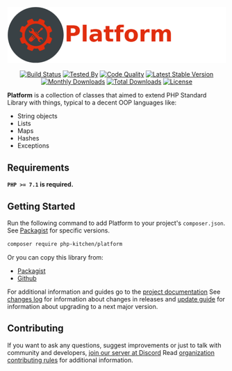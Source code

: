 <p align="center">
    <img src="https://github.com/php-kitchen/platform/blob/master/docs/logo.png" width="600px">
</p>

<p align="center">
    <a href="https://travis-ci.org/php-kitchen/platform"><img src="https://travis-ci.org/php-kitchen/platform.svg?branch=master" alt="Build Status"></a>
    <a href="https://github.com/php-kitchen/code-specs"><img src="https://img.shields.io/badge/Tested_By-CodeSpecs-brightgreen.svg" alt="Tested By"></a>
    <a href="https://scrutinizer-ci.com/g/php-kitchen/platform/?branch=master"><img src="https://scrutinizer-ci.com/g/php-kitchen/platform/badges/quality-score.png?b=master" alt="Code Quality"></a>
    <a href="https://packagist.org/packages/php-kitchen/platform"><img src="https://poser.pugx.org/php-kitchen/platform/v/stable.svg" alt="Latest Stable Version"></a>
    <a href="https://packagist.org/packages/php-kitchen/platform"><img src="https://poser.pugx.org/php-kitchen/platform/d/monthly" alt="Monthly Downloads"></a>
    <a href="https://packagist.org/packages/php-kitchen/platform"><img src="https://poser.pugx.org/php-kitchen/platform/d/total.svg" alt="Total Downloads"></a>
    <a href="https://packagist.org/packages/php-kitchen/platform"><img src="https://poser.pugx.org/php-kitchen/platform/license.svg" alt="License"></a>
</p>

**Platform** is a collection of classes that aimed to extend PHP Standard Library with things, typical to 
a decent OOP languages like:
- String objects
- Lists
- Maps
- Hashes
- Exceptions 


## Requirements

**`PHP >= 7.1` is required.**

## Getting Started

Run the following command to add Platform to your project's `composer.json`. See [Packagist](https://packagist.org/packages/php-kitchen/platform) for specific versions.

```bash
composer require php-kitchen/platform
```

Or you can copy this library from:
- [Packagist](https://packagist.org/packages/php-kitchen/platform)
- [Github](https://github.com/php-kitchen/platform)

For additional information and guides go to the [project documentation](docs/README.md)
See [changes log](docs/CHANGELOG.md) for information about changes in releases and [update guide](docs/UPDATE-GUIDE.md) for information about upgrading to a next major version.

## Contributing

If you want to ask any questions, suggest improvements or just to talk with community and developers, [join our server at Discord](https://discord.gg/Ez5VZhC) 
Read [organization contributing rules](https://github.com/php-kitchen/conventions/blob/master/CONTRIBUTING.md) for additional information.

